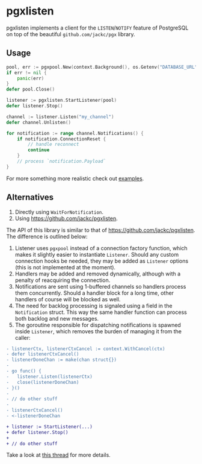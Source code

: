 # pgxlisten

pgxlisten implements a client for the `LISTEN`/`NOTIFY` feature of PostgreSQL on
top of the beautiful `github.com/jackc/pgx` library.

## Usage

```go
pool, err := pgxpool.New(context.Background(), os.Getenv("DATABASE_URL"))
if err != nil {
	panic(err)
}
defer pool.Close()

listener := pgxlisten.StartListener(pool)
defer listener.Stop()

channel := listener.Listen("my_channel")
defer channel.Unlisten()

for notification := range channel.Notifications() {
	if notification.ConnectionReset {
		// handle reconnect
		continue
	}
	// process `notification.Payload`
}
```

For more something more realistic check out [examples](examples).

## Alternatives

1. Directly using `WaitForNotification`.
2. Using https://github.com/jackc/pgxlisten.

The API of this library is similar to that of https://github.com/jackc/pgxlisten. The difference is outlined below:

1. Listener uses `pgxpool` instead of a connection factory function, which makes it slightly easier to instantiate `Listener`. Should any custom connection hooks be needed, they may be added as `Listener` options (this is not implemented at the moment).
2. Handlers may be added and removed dynamically, although with a penalty of reacquiring the connection.
3. Notifications are sent using 1-buffered channels so handlers process them concurrently. Should a handler block for a long time, other handlers of course will be blocked as well.
4. The need for backlog processing is signaled using a field in the `Notification` struct. This way the same handler function can process both backlog and new messages.
5. The goroutine responsible for dispatching notifications is spawned inside `Listener`, which removes the burden of managing it from the caller:

```diff
- listenerCtx, listenerCtxCancel := context.WithCancel(ctx)
- defer listenerCtxCancel()
- listenerDoneChan := make(chan struct{})
-
- go func() {
- 	listener.Listen(listenerCtx)
- 	close(listenerDoneChan)
- }()
-
- // do other stuff
-
- listenerCtxCancel()
- <-listenerDoneChan

+ listener := StartListener(...)
+ defer listener.Stop()
+
+ // do other stuff
```

Take a look at [this thread](https://github.com/jackc/pgx/issues/1121) for more details.

